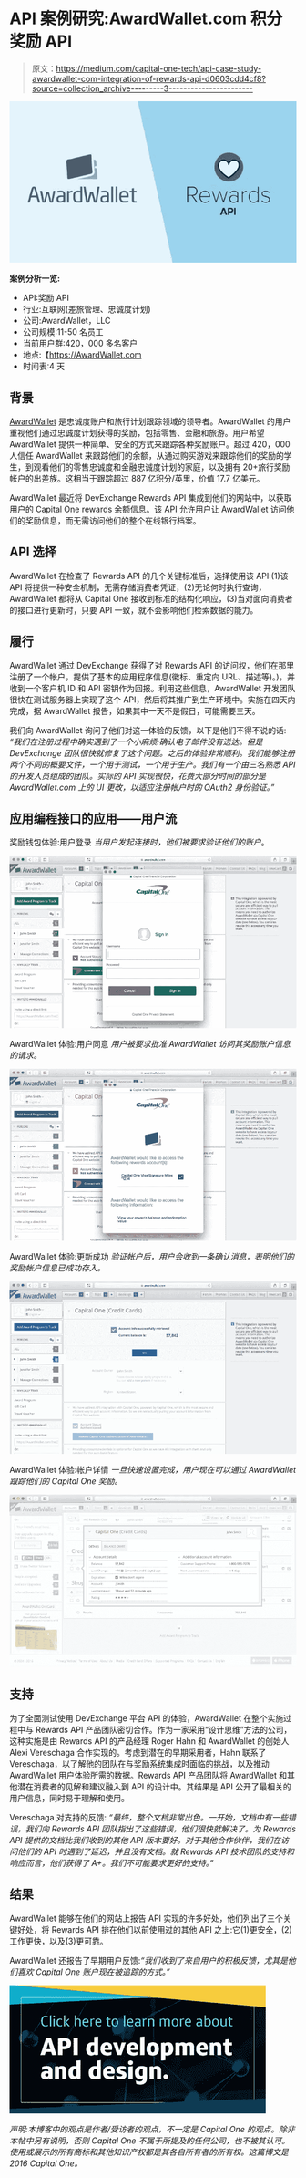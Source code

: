 # API 案例研究:AwardWallet.com 积分奖励 API

> 原文：<https://medium.com/capital-one-tech/api-case-study-awardwallet-com-integration-of-rewards-api-d0603cdd4cf8?source=collection_archive---------3----------------------->

![](img/ab1c62d295f265e56fffcb83ea7bd28e.png)

**案例分析一览:**

*   API:奖励 API
*   行业:互联网(差旅管理、忠诚度计划)
*   公司:AwardWallet，LLC
*   公司规模:11-50 名员工
*   当前用户群:420，000 多名客户
*   地点:【https://AwardWallet.com 
*   时间表:4 天

## 背景

[AwardWallet](https://awardwallet.com/) 是忠诚度账户和旅行计划跟踪领域的领导者。AwardWallet 的用户重视他们通过忠诚度计划获得的奖励，包括零售、金融和旅游。用户希望 AwardWallet 提供一种简单、安全的方式来跟踪各种奖励账户。超过 420，000 人信任 AwardWallet 来跟踪他们的余额，从通过购买游戏来跟踪他们的奖励的学生，到观看他们的零售忠诚度和金融忠诚度计划的家庭，以及拥有 20+旅行奖励帐户的出差族。这相当于跟踪超过 887 亿积分/英里，价值 17.7 亿美元。

AwardWallet 最近将 DevExchange Rewards API 集成到他们的网站中，以获取用户的 Capital One rewards 余额信息。该 API 允许用户让 AwardWallet 访问他们的奖励信息，而无需访问他们的整个在线银行档案。

## API 选择

AwardWallet 在检查了 Rewards API 的几个关键标准后，选择使用该 API:(1)该 API 将提供一种安全机制，无需存储消费者凭证，(2)无论何时执行查询，AwardWallet 都将从 Capital One 接收到标准的结构化响应，(3)当对面向消费者的接口进行更新时，只要 API 一致，就不会影响他们检索数据的能力。

## 履行

AwardWallet 通过 DevExchange 获得了对 Rewards API 的访问权，他们在那里注册了一个帐户，提供了基本的应用程序信息(徽标、重定向 URL、描述等)。)，并收到一个客户机 ID 和 API 密钥作为回报。利用这些信息，AwardWallet 开发团队很快在测试服务器上实现了这个 API，然后将其推广到生产环境中。实施在四天内完成，据 AwardWallet 报告，如果其中一天不是假日，可能需要三天。

我们向 AwardWallet 询问了他们对这一体验的反馈，以下是他们不得不说的话:
*“我们在注册过程中确实遇到了一个小麻烦:确认电子邮件没有送达。但是 DevExchange 团队很快就修复了这个问题。之后的体验非常顺利。我们能够注册两个不同的概要文件，一个用于测试，一个用于生产。我们有一个由三名熟悉 API 的开发人员组成的团队。实际的 API 实现很快，花费大部分时间的部分是 AwardWallet.com 上的 UI 更改，以适应注册帐户时的 OAuth2 身份验证。”*

## 应用编程接口的应用——用户流

奖励钱包体验:用户登录
*当用户发起连接时，他们被要求验证他们的账户*。

![](img/26ff976ea1b5d150b305ba418881164c.png)

AwardWallet 体验:用户同意
*用户被要求批准 AwardWallet 访问其奖励账户信息的请求。*

![](img/ceb6416fb30febac017b8fcb1494e9a2.png)

AwardWallet 体验:更新成功
*验证帐户后，用户会收到一条确认消息，表明他们的奖励帐户信息已成功存入。*

![](img/1afb991b0cb09fa0acfe9ed70bc1bea9.png)

AwardWallet 体验:帐户详情
*一旦快速设置完成，用户现在可以通过 AwardWallet 跟踪他们的 Capital One 奖励。*

![](img/f7535cd53b44f706792542d9ceab2aef.png)

## 支持

为了全面测试使用 DevExchange 平台 API 的体验，AwardWallet 在整个实施过程中与 Rewards API 产品团队密切合作。作为一家采用“设计思维”方法的公司，这种实施是由 Rewards API 的产品经理 Roger Hahn 和 AwardWallet 的创始人 Alexi Vereschaga 合作实现的。考虑到潜在的早期采用者，Hahn 联系了 Vereschaga，以了解他的团队在与奖励系统集成时面临的挑战，以及推动 AwardWallet 用户体验所需的数据。Rewards API 产品团队将 AwardWallet 和其他潜在消费者的见解和建议融入到 API 的设计中。其结果是 API 公开了最相关的用户信息，同时易于理解和使用。

Vereschaga 对支持的反馈:
*“最终，整个文档非常出色。一开始，文档中有一些错误，我们向 Rewards API 团队指出了这些错误，他们很快就解决了。为 Rewards API 提供的文档比我们收到的其他 API 版本要好。对于其他合作伙伴，我们在访问他们的 API 时遇到了延迟，并且没有文档。就 Rewards API 技术团队的支持和响应而言，他们获得了 A+。我们不可能要求更好的支持。”*

## 结果

AwardWallet 能够在他们的网站上报告 API 实现的许多好处，他们列出了三个关键好处，将 Rewards API 排在他们以前使用过的其他 API 之上:它(1)更安全，(2)工作更快，以及(3)更可靠。

AwardWallet 还报告了早期用户反馈:*“我们收到了来自用户的积极反馈，尤其是他们喜欢 Capital One 账户现在被追踪的方式。”*

[![](img/c6c5bb1f3967049ba012aebf5757e08d.png)](https://medium.com/capital-one-tech/api/home)

*声明:本博客中的观点是作者/受访者的观点，不一定是 Capital One 的观点。除非本帖中另有说明，否则 Capital One 不属于所提及的任何公司，也不被其认可。使用或展示的所有商标和其他知识产权都是其各自所有者的所有权。这篇博文是 2016 Capital One。*
